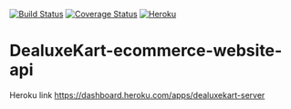 [![Build Status](https://travis-ci.org/MielynA/DealuxeKart-ecommerce-website-api.svg?branch=master)](https://travis-ci.org/MielynA/DealuxeKart-ecommerce-website-api)
[![Coverage Status](https://coveralls.io/repos/github/MielynA/DealuxeKart-ecommerce-website-api/badge.svg?branch=master)](https://coveralls.io/github/MielynA/DealuxeKart-ecommerce-website-api?branch=master)
 [![Heroku](http://heroku-badge.herokuapp.com/?app=dealuxekart-server&style=flat)](http://dealuxekart-server.herokuapp.com/3)
# DealuxeKart-ecommerce-website-api


Heroku link 
https://dashboard.heroku.com/apps/dealuxekart-server
